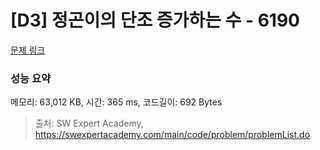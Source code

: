# [D3] 정곤이의 단조 증가하는 수 - 6190 

[문제 링크](https://swexpertacademy.com/main/code/problem/problemDetail.do?contestProbId=AWcPjEuKAFgDFAU4) 

### 성능 요약

메모리: 63,012 KB, 시간: 365 ms, 코드길이: 692 Bytes



> 출처: SW Expert Academy, https://swexpertacademy.com/main/code/problem/problemList.do